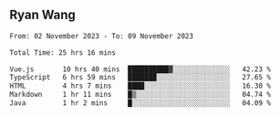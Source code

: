 ## Ryan Wang

<!--START_SECTION:waka-->

```txt
From: 02 November 2023 - To: 09 November 2023

Total Time: 25 hrs 16 mins

Vue.js       10 hrs 40 mins  ██████████▓░░░░░░░░░░░░░░   42.23 %
TypeScript   6 hrs 59 mins   ███████░░░░░░░░░░░░░░░░░░   27.65 %
HTML         4 hrs 7 mins    ████░░░░░░░░░░░░░░░░░░░░░   16.30 %
Markdown     1 hr 11 mins    █▒░░░░░░░░░░░░░░░░░░░░░░░   04.74 %
Java         1 hr 2 mins     █░░░░░░░░░░░░░░░░░░░░░░░░   04.09 %
```

<!--END_SECTION:waka-->
